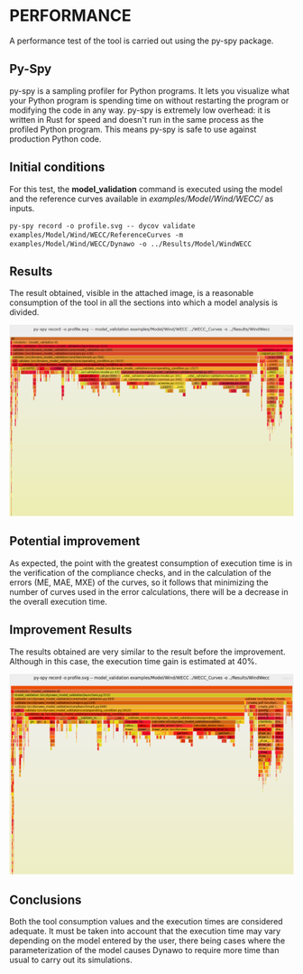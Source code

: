 # PERFORMANCE

A performance test of the tool is carried out using the py-spy package. 

## Py-Spy

py-spy is a sampling profiler for Python programs. It lets you visualize what your 
Python program is spending time on without restarting the program or modifying the 
code in any way. py-spy is extremely low overhead: it is written in Rust for speed 
and doesn't run in the same process as the profiled Python program. This means py-spy 
is safe to use against production Python code.

## Initial conditions

For this test, the **model_validation** command is executed using the model and the
reference curves available in *examples/Model/Wind/WECC/* as inputs.

```
py-spy record -o profile.svg -- dycov validate examples/Model/Wind/WECC/ReferenceCurves -m examples/Model/Wind/WECC/Dynawo -o ../Results/Model/WindWECC
```

## Results

The result obtained, visible in the attached image, is a reasonable consumption of the 
tool in all the sections into which a model analysis is divided.

![image](init_profile.png "Profile")

## Potential improvement

As expected, the point with the greatest consumption of execution time is in the 
verification of the compliance checks, and in the calculation of the errors (ME, MAE, MXE) 
of the curves, so it follows that minimizing the number of curves used in the error 
calculations, there will be a decrease in the overall execution time.

## Improvement Results

The results obtained are very similar to the result before the improvement. Although 
in this case, the execution time gain is estimated at 40%.

![image](improvement_profile.png "Profile")

## Conclusions

Both the tool consumption values and the execution times are considered adequate. It must 
be taken into account that the execution time may vary depending on the model entered by 
the user, there being cases where the parameterization of the model causes Dynawo to require 
more time than usual to carry out its simulations.
